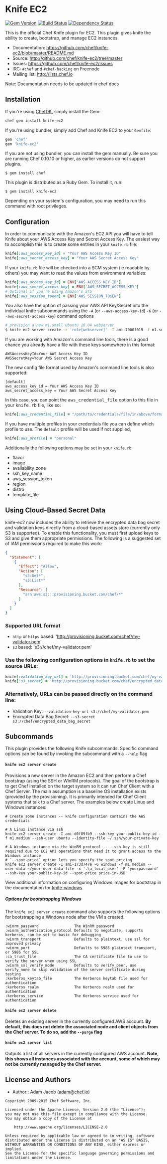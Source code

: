 Knife EC2
=========
[![Gem Version](https://badge.fury.io/rb/knife-ec2.svg)](http://badge.fury.io/rb/knife-ec2)
[![Build Status](https://travis-ci.org/chef/knife-ec2.svg?branch=master)](https://travis-ci.org/chef/knife-ec2)
[![Dependency Status](https://gemnasium.com/chef/knife-ec2.svg)](https://gemnasium.com/chef/knife-ec2)

This is the official Chef Knife plugin for EC2. This plugin gives knife the ability to create, bootstrap, and manage EC2 instances.

* Documentation: <https://github.com/chef/knife-ec2/blob/master/README.md>
* Source: <http://github.com/chef/knife-ec2/tree/master>
* Issues: <https://github.com/chef/knife-ec2/issues>
* IRC: `#chef` and `#chef-hacking` on Freenode
* Mailing list: <http://lists.chef.io>

Note: Documentation needs to be updated in chef docs

Installation
------------

If you're using [ChefDK](http://downloads.chef.io/chef-dk/), simply install the
Gem:

```bash
chef gem install knife-ec2
```

If you're using bundler, simply add Chef and Knife EC2 to your `Gemfile`:

```ruby
gem 'chef'
gem 'knife-ec2'
```

If you are not using bundler, you can install the gem manually. Be sure you are running Chef 0.10.10 or higher, as earlier versions do not support plugins.

    $ gem install chef

This plugin is distributed as a Ruby Gem. To install it, run:

    $ gem install knife-ec2

Depending on your system's configuration, you may need to run this command with root privileges.


Configuration
-------------
In order to communicate with the Amazon's EC2 API you will have to tell Knife about your AWS Access Key and Secret Access Key. The easiest way to accomplish this is to create some entries in your `knife.rb` file:

```ruby
knife[:aws_access_key_id] = "Your AWS Access Key ID"
knife[:aws_secret_access_key] = "Your AWS Secret Access Key"
```

If your `knife.rb` file will be checked into a SCM system (ie readable by others) you may want to read the values from environment variables:

```ruby
knife[:aws_access_key_id] = ENV['AWS_ACCESS_KEY_ID']
knife[:aws_secret_access_key] = ENV['AWS_SECRET_ACCESS_KEY']
# Optional if you're using Amazon's STS
knife[:aws_session_token] = ENV['AWS_SESSION_TOKEN']
```

You also have the option of passing your AWS API Key/Secret into the individual knife subcommands using the `-A` (or `--aws-access-key-id`) `-K` (or `--aws-secret-access-key`) command options

```bash
# provision a new m1.small Ubuntu 10.04 webserver
$ knife ec2 server create -r 'role[webserver]' -I ami-7000f019 -f m1.small -A 'Your AWS Access Key ID' -K "Your AWS Secret Access Key"
```

If you are working with Amazon's command line tools, there is a good chance
you already have a file with these keys somewhere in this format:

    AWSAccessKeyId=Your AWS Access Key ID
    AWSSecretKey=Your AWS Secret Access Key


The new config file format used by Amazon's command line tools is also supported:

    [default]
    aws_access_key_id = Your AWS Access Key ID
    aws_secret_access_key = Your AWS Secret Access Key

In this case, you can point the <tt>aws_credential_file</tt> option to
this file in your <tt>knife.rb</tt> file, like so:

```ruby
knife[:aws_credential_file] = "/path/to/credentials/file/in/above/format"
```

If you have multiple profiles in your credentials file you can define which
profile to use. The `default` profile will be used if not supplied,

```ruby
knife[:aws_profile] = "personal"
```

Additionally the following options may be set in your `knife.rb`:

- flavor
- image
- availability_zone
- ssh_key_name
- aws_session_token
- region
- distro
- template_file

Using Cloud-Based Secret Data
-----------------------------
knife-ec2 now includes the ability to retrieve the encrypted data bag secret and validation keys directly from a cloud-based assets store (currently only S3 is supported). To enable this functionality, you must first upload keys to S3 and give them appropriate permissions. The following is a suggested set of IAM permissions required to make this work:

```json
{
  "Statement": [
    {
      "Effect": "Allow",
      "Action": [
        "s3:Get*",
        "s3:List*"
      ],
      "Resource": [
        "arn:aws:s3:::provisioning.bucket.com/chef/*"
      ]
    }
  ]
}
```

### Supported URL format
- `http` or `https` based: 'http://provisioning.bucket.com/chef/my-validator.pem'
- `s3` based:  's3://chef/my-validator.pem'

### Use the following configuration options in `knife.rb` to set the source URLs:
```ruby
knife[:validation_key_url] = 'http://provisioning.bucket.com/chef/my-validator.pem'
knife[:s3_secret] = 'http://provisioning.bucket.com/chef/encrypted_data_bag_secret'
```

### Alternatively, URLs can be passed directly on the command line:
- Validation Key: `--validation-key-url s3://chef/my-validator.pem`
- Encrypted Data Bag Secret: `--s3-secret s3://chef/encrypted_data_bag_secret`

Subcommands
-----------
This plugin provides the following Knife subcommands. Specific command options can be found by invoking the subcommand with a `--help` flag


#### `knife ec2 server create`
Provisions a new server in the Amazon EC2 and then perform a Chef bootstrap
(using the SSH or WinRM protocols). The goal of the bootstrap is to get Chef installed on the target system so it can run Chef Client with a Chef Server. The main assumption is a baseline OS installation exists (provided by the provisioning). It is primarily intended for Chef Client systems that talk to a Chef server.  The examples below create Linux and Windows instances:

    # Create some instances -- knife configuration contains the AWS credentials

    # A Linux instance via ssh
    knife ec2 server create -I ami-d0f89fb9 --ssh-key your-public-key-id -f m1.medium --ssh-user ubuntu --identity-file ~/.ssh/your-private-key

    # A Windows instance via the WinRM protocol -- --ssh-key is still required due to EC2 API operations that need it to grant access to the Windows instance
    # `--spot-price` option lets you specify the spot pricing
    knife ec2 server create -I ami-173d747e -G windows -f m1.medium --user-data ~/your-user-data-file -x '.\a_local_user' -P 'yourpassword' --ssh-key your-public-key-id --spot-price price-in-USD

View additional information on configuring Windows images for bootstrap in the documentation for [knife-windows](http://docs.chef.io/plugin_knife_windows.html).

##### Options for bootstrapping Windows

The `knife ec2 server create` command also supports the following
options for bootstrapping a Windows node after the VM s created:

    :winrm_password                The WinRM password
    :winrm_authentication_protocol Defaults to negotiate, supports kerberos, can be set to basic for debugging
    :winrm_transport               Defaults to plaintext, use ssl for improved privacy
    :winrm_port                    Defaults to 5985 plaintext transport, or 5986 for SSL
    :ca_trust_file                 The CA certificate file to use to verify the server when using SSL
    :winrm_ssl_verify_mode         Defaults to verify_peer, use verify_none to skip validation of the server certificate during testing
    :kerberos_keytab_file          The Kerberos keytab file used for authentication
    :kerberos_realm                The Kerberos realm used for authentication
    :kerberos_service              The Kerberos service used for authentication

#### `knife ec2 server delete`
Deletes an existing server in the currently configured AWS account. **By default, this does not delete the associated node and client objects from the Chef server. To do so, add the `--purge` flag**

#### `knife ec2 server list`
Outputs a list of all servers in the currently configured AWS account. **Note, this shows all instances associated with the account, some of which may not be currently managed by the Chef server.**

License and Authors
-------------------
- Author:: Adam Jacob (<adam@chef.io>)

```text
Copyright 2009-2015 Chef Software, Inc.

Licensed under the Apache License, Version 2.0 (the "License");
you may not use this file except in compliance with the License.
You may obtain a copy of the License at

    http://www.apache.org/licenses/LICENSE-2.0

Unless required by applicable law or agreed to in writing, software
distributed under the License is distributed on an "AS IS" BASIS,
WITHOUT WARRANTIES OR CONDITIONS OF ANY KIND, either express or implied.
See the License for the specific language governing permissions and
limitations under the License.
```
